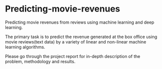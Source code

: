 # Predicting-movie-revenues
Predicting movie revenues from reviews using machine learning and deep learning.

The primary task is to predict the revenue generated at the box office using movie reviews(text data) by a variety of linear and non-linear machine learning algorithms. 

Please go through the project report for in-depth description of the problem, methodology and results.
